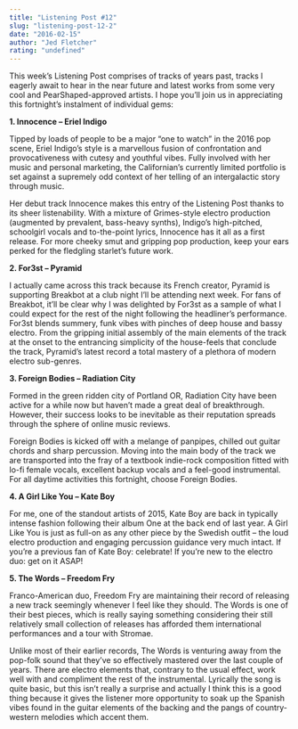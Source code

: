 ```yaml
---
title: "Listening Post #12"
slug: "listening-post-12-2"
date: "2016-02-15"
author: "Jed Fletcher"
rating: "undefined"
---
```


This week’s Listening Post comprises of tracks of years past, tracks I eagerly await to hear in the near future and latest works from some very cool and PearShaped-approved artists. I hope you’ll join us in appreciating this fortnight’s instalment of individual gems:

**1\. Innocence – Eriel Indigo**

Tipped by loads of people to be a major “one to watch” in the 2016 pop scene, Eriel Indigo’s style is a marvellous fusion of confrontation and provocativeness with cutesy and youthful vibes. Fully involved with her music and personal marketing, the Californian’s currently limited portfolio is set against a supremely odd context of her telling of an intergalactic story through music.

Her debut track Innocence makes this entry of the Listening Post thanks to its sheer listenability. With a mixture of Grimes-style electro production (augmented by prevalent, bass-heavy synths), Indigo’s high-pitched, schoolgirl vocals and to-the-point lyrics, Innocence has it all as a first release. For more cheeky smut and gripping pop production, keep your ears perked for the fledgling starlet’s future work.

**2\. For3st – Pyramid**

I actually came across this track because its French creator, Pyramid is supporting Breakbot at a club night I’ll be attending next week. For fans of Breakbot, it’ll be clear why I was delighted by For3st as a sample of what I could expect for the rest of the night following the headliner’s performance. For3st blends summery, funk vibes with pinches of deep house and bassy electro. From the gripping initial assembly of the main elements of the track at the onset to the entrancing simplicity of the house-feels that conclude the track, Pyramid’s latest record a total mastery of a plethora of modern electro sub-genres.

**3\. Foreign Bodies – Radiation City**

Formed in the green ridden city of Portland OR, Radiation City have been active for a while now but haven’t made a great deal of breakthrough. However, their success looks to be inevitable as their reputation spreads through the sphere of online music reviews.

Foreign Bodies is kicked off with a melange of panpipes, chilled out guitar chords and sharp percussion. Moving into the main body of the track we are transported into the fray of a textbook indie-rock composition fitted with lo-fi female vocals, excellent backup vocals and a feel-good instrumental. For all daytime activities this fortnight, choose Foreign Bodies.

**4\. A Girl Like You – Kate Boy**

For me, one of the standout artists of 2015, Kate Boy are back in typically intense fashion following their album One at the back end of last year. A Girl Like You is just as full-on as any other piece by the Swedish outfit – the loud electro production and engaging percussion guidance very much intact. If you’re a previous fan of Kate Boy: celebrate! If you’re new to the electro duo: get on it ASAP!

**5\. The Words – Freedom Fry**

Franco-American duo, Freedom Fry are maintaining their record of releasing a new track seemingly whenever I feel like they should. The Words is one of their best pieces, which is really saying something considering their still relatively small collection of releases has afforded them international performances and a tour with Stromae.

Unlike most of their earlier records, The Words is venturing away from the pop-folk sound that they’ve so effectively mastered over the last couple of years. There are electro elements that, contrary to the usual effect, work well with and compliment the rest of the instrumental. Lyrically the song is quite basic, but this isn’t really a surprise and actually I think this is a good thing because it gives the listener more opportunity to soak up the Spanish vibes found in the guitar elements of the backing and the pangs of country-western melodies which accent them.

